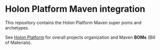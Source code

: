 # Holon Platform Maven integration

This repository contains the Holon Platform Maven super poms and archetypes.

See [Holon Platform](http://github.com/holon-platform/platform) for overall projects organization and Maven **BOMs** (Bill of Materials).
